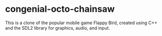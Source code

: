 # congenial-octo-chainsaw
This is a clone of the popular mobile game Flappy Bird, created using C++ and the SDL2 library for graphics, audio, and input.
